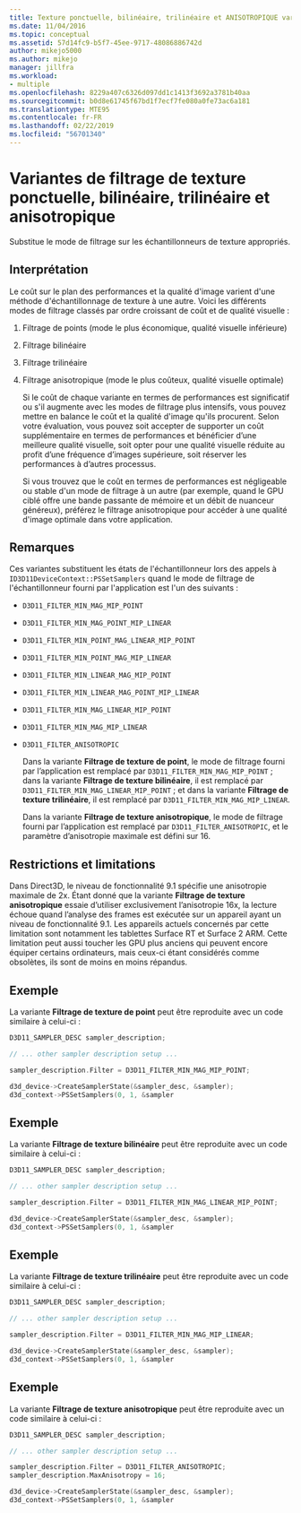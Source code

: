 ```yaml
---
title: Texture ponctuelle, bilinéaire, trilinéaire et ANISOTROPIQUE variantes de filtrage | Microsoft Docs
ms.date: 11/04/2016
ms.topic: conceptual
ms.assetid: 57d14fc9-b5f7-45ee-9717-48086886742d
author: mikejo5000
ms.author: mikejo
manager: jillfra
ms.workload:
- multiple
ms.openlocfilehash: 8229a407c6326d097dd1c1413f3692a3781b40aa
ms.sourcegitcommit: b0d8e61745f67bd1f7ecf7fe080a0fe73ac6a181
ms.translationtype: MTE95
ms.contentlocale: fr-FR
ms.lasthandoff: 02/22/2019
ms.locfileid: "56701340"
---
```

# <a name="point-bilinear-trilinear-and-anisotropic-texture-filtering-variants"></a>Variantes de filtrage de texture ponctuelle, bilinéaire, trilinéaire et anisotropique
Substitue le mode de filtrage sur les échantillonneurs de texture appropriés.

## <a name="interpretation"></a>Interprétation
 Le coût sur le plan des performances et la qualité d'image varient d'une méthode d'échantillonnage de texture à une autre. Voici les différents modes de filtrage classés par ordre croissant de coût et de qualité visuelle :

1. Filtrage de points (mode le plus économique, qualité visuelle inférieure)

2. Filtrage bilinéaire

3. Filtrage trilinéaire

4. Filtrage anisotropique (mode le plus coûteux, qualité visuelle optimale)

   Si le coût de chaque variante en termes de performances est significatif ou s'il augmente avec les modes de filtrage plus intensifs, vous pouvez mettre en balance le coût et la qualité d'image qu'ils procurent. Selon votre évaluation, vous pouvez soit accepter de supporter un coût supplémentaire en termes de performances et bénéficier d’une meilleure qualité visuelle, soit opter pour une qualité visuelle réduite au profit d’une fréquence d’images supérieure, soit réserver les performances à d’autres processus.

   Si vous trouvez que le coût en termes de performances est négligeable ou stable d'un mode de filtrage à un autre (par exemple, quand le GPU ciblé offre une bande passante de mémoire et un débit de nuanceur généreux), préférez le filtrage anisotropique pour accéder à une qualité d'image optimale dans votre application.

## <a name="remarks"></a>Remarques
 Ces variantes substituent les états de l'échantillonneur lors des appels à `ID3D11DeviceContext::PSSetSamplers` quand le mode de filtrage de l'échantillonneur fourni par l'application est l'un des suivants :

- `D3D11_FILTER_MIN_MAG_MIP_POINT`

- `D3D11_FILTER_MIN_MAG_POINT_MIP_LINEAR`

- `D3D11_FILTER_MIN_POINT_MAG_LINEAR_MIP_POINT`

- `D3D11_FILTER_MIN_POINT_MAG_MIP_LINEAR`

- `D3D11_FILTER_MIN_LINEAR_MAG_MIP_POINT`

- `D3D11_FILTER_MIN_LINEAR_MAG_POINT_MIP_LINEAR`

- `D3D11_FILTER_MIN_MAG_LINEAR_MIP_POINT`

- `D3D11_FILTER_MIN_MAG_MIP_LINEAR`

- `D3D11_FILTER_ANISOTROPIC`

  Dans la variante **Filtrage de texture de point**, le mode de filtrage fourni par l’application est remplacé par `D3D11_FILTER_MIN_MAG_MIP_POINT` ; dans la variante **Filtrage de texture bilinéaire**, il est remplacé par `D3D11_FILTER_MIN_MAG_LINEAR_MIP_POINT` ; et dans la variante **Filtrage de texture trilinéaire**, il est remplacé par `D3D11_FILTER_MIN_MAG_MIP_LINEAR`.

  Dans la variante **Filtrage de texture anisotropique**, le mode de filtrage fourni par l’application est remplacé par `D3D11_FILTER_ANISOTROPIC`, et le paramètre d’anisotropie maximale est défini sur 16.

## <a name="restrictions-and-limitations"></a>Restrictions et limitations
 Dans Direct3D, le niveau de fonctionnalité 9.1 spécifie une anisotropie maximale de 2x. Étant donné que la variante **Filtrage de texture anisotropique** essaie d’utiliser exclusivement l’anisotropie 16x, la lecture échoue quand l’analyse des frames est exécutée sur un appareil ayant un niveau de fonctionnalité 9.1. Les appareils actuels concernés par cette limitation sont notamment les tablettes Surface RT et Surface 2 ARM. Cette limitation peut aussi toucher les GPU plus anciens qui peuvent encore équiper certains ordinateurs, mais ceux-ci étant considérés comme obsolètes, ils sont de moins en moins répandus.

## <a name="example"></a>Exemple
 La variante **Filtrage de texture de point** peut être reproduite avec un code similaire à celui-ci :

```cpp
D3D11_SAMPLER_DESC sampler_description;

// ... other sampler description setup ...

sampler_description.Filter = D3D11_FILTER_MIN_MAG_MIP_POINT;

d3d_device->CreateSamplerState(&sampler_desc, &sampler);
d3d_context->PSSetSamplers(0, 1, &sampler
```

## <a name="example"></a>Exemple
 La variante **Filtrage de texture bilinéaire** peut être reproduite avec un code similaire à celui-ci :

```cpp
D3D11_SAMPLER_DESC sampler_description;

// ... other sampler description setup ...

sampler_description.Filter = D3D11_FILTER_MIN_MAG_LINEAR_MIP_POINT;

d3d_device->CreateSamplerState(&sampler_desc, &sampler);
d3d_context->PSSetSamplers(0, 1, &sampler
```

## <a name="example"></a>Exemple
 La variante **Filtrage de texture trilinéaire** peut être reproduite avec un code similaire à celui-ci :

```cpp
D3D11_SAMPLER_DESC sampler_description;

// ... other sampler description setup ...

sampler_description.Filter = D3D11_FILTER_MIN_MAG_MIP_LINEAR;

d3d_device->CreateSamplerState(&sampler_desc, &sampler);
d3d_context->PSSetSamplers(0, 1, &sampler
```

## <a name="example"></a>Exemple
 La variante **Filtrage de texture anisotropique** peut être reproduite avec un code similaire à celui-ci :

```cpp
D3D11_SAMPLER_DESC sampler_description;

// ... other sampler description setup ...

sampler_description.Filter = D3D11_FILTER_ANISOTROPIC;
sampler_description.MaxAnisotropy = 16;

d3d_device->CreateSamplerState(&sampler_desc, &sampler);
d3d_context->PSSetSamplers(0, 1, &sampler
```
